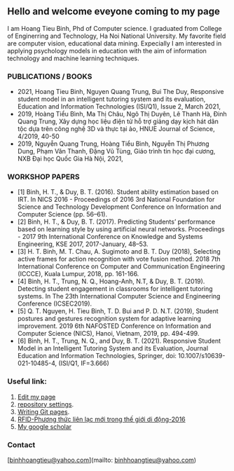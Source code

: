 ## Hello and welcome eveyone coming to my page

I am Hoang Tieu Binh, Phd of Computer science. I graduated from College of Enginerring and Technology, Ha Noi National University. My favorite field are computer vision, educational data mining. Expecially I am interested in applying psychology models in education with the aim of information technology and machine learning techniques. 

### PUBLICATIONS / BOOKS

* 2021, Hoang Tieu Binh, Nguyen Quang Trung, Bui The Duy, Responsive student model in an intelligent tutoring system and its evaluation, Education and Information Technologies (ISI/Q1), Issue 2, March 2021,
* 2019, Hoàng Tiểu Bình, Ma Thị Châu, Ngô Thị Duyên, Lê Thanh Hà, Đinh Quang Trung, Xây dựng học liệu điện tử hỗ trợ giảng dạy kịch hát dân tộc dựa trên công nghệ 3D và thực tại ảo, HNUE Journal of Science, 4/2019, 40-50
* 2019, Nguyễn Quang Trung, Hoàng Tiểu Bình, Nguyễn Thị Phương Dung, Phạm Văn Thanh, Đặng Vũ Tùng, Giáo trình tin học đại cương, NXB Đại học Quốc Gia Hà Nội, 2021,
### WORKSHOP PAPERS
* [1] Binh, H. T., & Duy, B. T. (2016). Student ability estimation based on IRT. In NICS 2016 - Proceedings of 2016 3rd National Foundation for Science and Technology Development Conference on Information and Computer Science (pp. 56–61).
* [2] Binh, H. T., & Duy, B. T. (2017). Predicting Students’ performance based on learning style by using artificial neural networks. Proceedings - 2017 9th International Conference on Knowledge and Systems Engineering, KSE 2017, 2017-January, 48–53.
* [3] H. T. Binh, M. T. Chau, A. Sugimoto and B. T. Duy (2018), Selecting active frames for action recognition with vote fusion method. 2018 7th International Conference on Computer and Communication Engineering (ICCCE), Kuala Lumpur, 2018, pp. 161-166.
* [4] Binh, H. T., Trung, N. Q., Hoang-Anh, N.T, & Duy, B. T. (2019). Detecting student engagement in classrooms for intelligent tutoring systems. In The 23th International Computer Science and Engineering Conference (ICSEC2019). 
* [5] Q. T. Nguyen, H. Tieu Binh, T. D. Bui and P. D. N.T. (2019), Student postures and gestures recognition system for adaptive learning improvement. 2019 6th NAFOSTED Conference on Information and Computer Science (NICS), Hanoi, Vietnam, 2019, pp. 494-499.
* [6] Binh, H. T., Trung, N. Q., and Duy, B. T. (2021). Responsive Student Model in an Intelligent Tutoring System and its Evaluation, Journal Education and Information Technologies, Springer, doi: 10.1007/s10639-021-10485-4, (ISI/Q1, IF=3.666)


### Useful link:

1. [Edit my page](https://github.com/binhhoangtieu/binhhoangtieu.github.io/edit/main/README.md)
2. [repository settings](https://github.com/binhhoangtieu/binhhoangtieu.github.io/settings/pages).
3. [Writing Git pages](https://docs.github.com/en/github/writing-on-github/getting-started-with-writing-and-formatting-on-github/basic-writing-and-formatting-syntax).
4. [RFID-Phương thức liên lạc mới trong thế giới di động-2016](rfid.md)
5. [My google scholar](https://scholar.google.com.vn/citations?user=4sSEfNcAAAAJ)
### Contact
[binhhoangtieu@yahoo.com](mailto: binhhoangtieu@yahoo.com)
